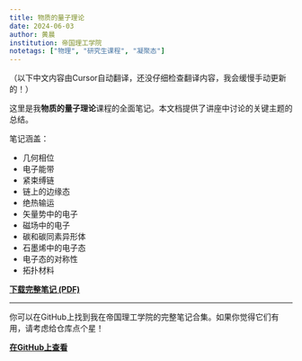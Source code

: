 ```yaml
---
title: 物质的量子理论
date: 2024-06-03
author: 黄晨
institution: 帝国理工学院
notetags: ["物理", "研究生课程", "凝聚态"]
---
```


（以下中文内容由Cursor自动翻译，还没仔细检查翻译内容，我会缓慢手动更新的！）

这里是我**物质的量子理论**课程的全面笔记。本文档提供了讲座中讨论的关键主题的总结。

笔记涵盖：

- 几何相位
- 电子能带
- 紧束缚链
- 链上的边缘态
- 绝热输运
- 矢量势中的电子
- 磁场中的电子
- 碳和碳同素异形体
- 石墨烯中的电子态
- 电子态的对称性
- 拓扑材料

[**下载完整笔记 (PDF)**](/notes/quantum-theory-of-matter/pdf/quantum-theory-of-matter.pdf)

---

你可以在GitHub上找到我在帝国理工学院的完整笔记合集。如果你觉得它们有用，请考虑给仓库点个星！

[**在GitHub上查看**](https://github.com/chenx820/imperial-course-notes)
